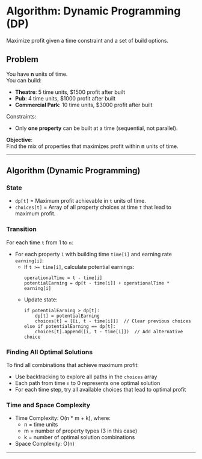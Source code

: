 # Algorithm: Dynamic Programming (DP)

Maximize profit given a time constraint and a set of build options.

## Problem

You have **n** units of time.  
You can build:

- **Theatre**: 5 time units, $1500 profit after built
- **Pub**: 4 time units, $1000 profit after built
- **Commercial Park**: 10 time units, $3000 profit after built

Constraints:
- Only **one property** can be built at a time (sequential, not parallel).

**Objective**:  
Find the mix of properties that maximizes profit within **n** units of time.

---

## Algorithm (Dynamic Programming)

### State

- `dp[t]` = Maximum profit achievable in `t` units of time.
- `choices[t]` = Array of all property choices at time `t` that lead to maximum profit.

### Transition

For each time `t` from 1 to `n`:
- For each property `i` with building time `time[i]` and earning rate `earning[i]`:
  - If `t >= time[i]`, calculate potential earnings:
    ```
    operationalTime = t - time[i]
    potentialEarning = dp[t - time[i]] + operationalTime * earning[i]
    ```
  - Update state:
    ```
    if potentialEarning > dp[t]:
        dp[t] = potentialEarning
        choices[t] = [[i, t - time[i]]]  // Clear previous choices
    else if potentialEarning == dp[t]:
        choices[t].append([i, t - time[i]])  // Add alternative choice
    ```

### Finding All Optimal Solutions

To find all combinations that achieve maximum profit:
- Use backtracking to explore all paths in the `choices` array
- Each path from time `n` to 0 represents one optimal solution
- For each time step, try all available choices that lead to optimal profit

### Time and Space Complexity

- Time Complexity: O(n * m + k), where:
  - n = time units
  - m = number of property types (3 in this case)
  - k = number of optimal solution combinations
- Space Complexity: O(n)

---
